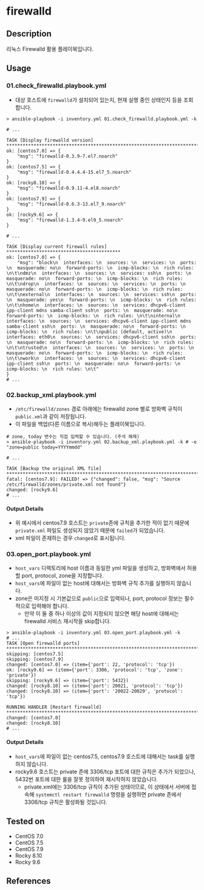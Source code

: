 # firewalld

## Description
리눅스 Firewalld 활용 플레이북입니다.

## Usage

### 01.check_firewalld.playbook.yml

- 대상 호스트에 `firewalld`가 설치되어 있는지, 현재 실행 중인 상태인지 등을 조회합니다.

```shell
> ansible-playbook -i inventory.yml 01.check_firewalld.playbook.yml -k

# ...

TASK [Display firewalld version] *************************************************************************************************************
ok: [centos7.0] => {
    "msg": "firewalld-0.3.9-7.el7.noarch"
}
ok: [centos7.5] => {
    "msg": "firewalld-0.4.4.4-15.el7_5.noarch"
}
ok: [rocky8.10] => {
    "msg": "firewalld-0.9.11-4.el8.noarch"
}
ok: [centos7.9] => {
    "msg": "firewalld-0.6.3-13.el7_9.noarch"
}
ok: [rocky9.6] => {
    "msg": "firewalld-1.3.4-9.el9_5.noarch"
}

# ...

TASK [Display current firewall rules] ******************************************
ok: [centos7.0] => {
    "msg": "block\n  interfaces: \n  sources: \n  services: \n  ports: \n  masquerade: no\n  forward-ports: \n  icmp-blocks: \n  rich rules: \n\t\ndmz\n  interfaces: \n  sources: \n  services: ssh\n  ports: \n  masquerade: no\n  forward-ports: \n  icmp-blocks: \n  rich rules: \n\t\ndrop\n  interfaces: \n  sources: \n  services: \n  ports: \n  masquerade: no\n  forward-ports: \n  icmp-blocks: \n  rich rules: \n\t\nexternal\n  interfaces: \n  sources: \n  services: ssh\n  ports: \n  masquerade: yes\n  forward-ports: \n  icmp-blocks: \n  rich rules: \n\t\nhome\n  interfaces: \n  sources: \n  services: dhcpv6-client ipp-client mdns samba-client ssh\n  ports: \n  masquerade: no\n  forward-ports: \n  icmp-blocks: \n  rich rules: \n\t\ninternal\n  interfaces: \n  sources: \n  services: dhcpv6-client ipp-client mdns samba-client ssh\n  ports: \n  masquerade: no\n  forward-ports: \n  icmp-blocks: \n  rich rules: \n\t\npublic (default, active)\n  interfaces: eth0\n  sources: \n  services: dhcpv6-client ssh\n  ports: \n  masquerade: no\n  forward-ports: \n  icmp-blocks: \n  rich rules: \n\t\ntrusted\n  interfaces: \n  sources: \n  services: \n  ports: \n  masquerade: no\n  forward-ports: \n  icmp-blocks: \n  rich rules: \n\t\nwork\n  interfaces: \n  sources: \n  services: dhcpv6-client ipp-client ssh\n  ports: \n  masquerade: no\n  forward-ports: \n  icmp-blocks: \n  rich rules: \n\t"
}
# ...
```

### 02.backup_xml.playbook.yml

- `/etc/firewalld/zones` 경로 아래에는 firewalld zone 별로 방화벽 규칙이 `public.xml`과 같이 저장됩니다.
- 이 파일을 백업(다른 이름으로 복사)해두는 플레이북입니다.

```shell
# zone, today 변수는 직접 입력할 수 있습니다. (주석 해제)
> ansible-playbook -i inventory.yml 02.backup_xml.playbook.yml -k # -e "zone=public today=YYYYmmdd"

# ...

TASK [Backup the original XML file] **********************************************************************************************************
fatal: [centos7.9]: FAILED! => {"changed": false, "msg": "Source /etc/firewalld/zones/private.xml not found"}
changed: [rocky9.6]
# ...
```

#### Output Details
- 위 예시에서 centos7.9 호스트는 `private`존에 규칙을 추가한 적이 없기 때문에 `private.xml` 파일도 생성되지 않았기 때문에 `failed`가 되었습니다.
- xml 파일이 존재하는 경우 `changed`로 표시됩니다.

### 03.open_port.playbook.yml

- `host_vars` 디렉토리에 host 이름과 동일한 yml 파일을 생성하고, 방화벽에서 허용할 port, protocol, zone을 지정합니다.
- `host_vars`에 파일이 없는 host에 대해서는 방화벽 규칙 추가를 실행하지 않습니다.
- zone은 미지정 시 기본값으로 `public`으로 입력되나, port, protocol 정보는 필수적으로 입력해야 합니다.
  - 만약 이 둘 중 하나 이상의 값이 지정되지 않으면 해당 host에 대해서는 firewalld 서비스 재시작을 skip합니다.

```shell
> ansible-playbook -i inventory.yml 03.open_port.playbook.yml -k 
# ...
TASK [Open firewalld ports] ******************************************************************************************************************
skipping: [centos7.5]
skipping: [centos7.9]
changed: [centos7.0] => (item={'port': 22, 'protocol': 'tcp'})
ok: [rocky9.6] => (item={'port': 3306, 'protocol': 'tcp', 'zone': 'private'})
skipping: [rocky9.6] => (item={'port': 5432}) 
changed: [rocky8.10] => (item={'port': 20021, 'protocol': 'tcp'})
changed: [rocky8.10] => (item={'port': '20022-20029', 'protocol': 'tcp'})

RUNNING HANDLER [Restart firewalld] **********************************************************************************************************
changed: [centos7.0]
changed: [rocky8.10]
# ...
```

#### Output Details
- `host_vars`에 파일이 없는 centos7.5, centos7.9 호스트에 대해서는 task를 실행하지 않습니다.
- rocky9.6 호스트는 private 존에 3306/tcp 포트에 대한 규칙은 추가가 되었으나, 5432번 포트에 대한 룰을 잘못 정의하여 재시작하지 않았습니다.
  - private.xml에는 3306/tcp 규칙이 추가된 상태이므로, 이 상태에서 서버에 접속해 `systemctl restart firewalld` 명령을 실행하면 private 존에서 3306/tcp 규칙은 활성화될 것입니다.

## Tested on
- CentOS 7.0
- CentOS 7.5
- CentOS 7.9
- Rocky 8.10
- Rocky 9.6 

## References
